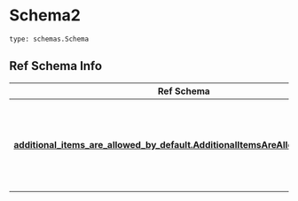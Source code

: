 # Schema2
```
type: schemas.Schema
```

## Ref Schema Info
Ref Schema | Input Type | Output Type
---------- | ---------- | -----------
[**additional_items_are_allowed_by_default.AdditionalItemsAreAllowedByDefault**](../../../../../../../../components/schema/additional_items_are_allowed_by_default.md) | dict, schemas.immutabledict, str, datetime.date, datetime.datetime, uuid.UUID, int, float, bool, None, list, tuple, bytes, io.FileIO, io.BufferedReader | schemas.immutabledict, str, float, int, bool, None, tuple, bytes, io.FileIO
